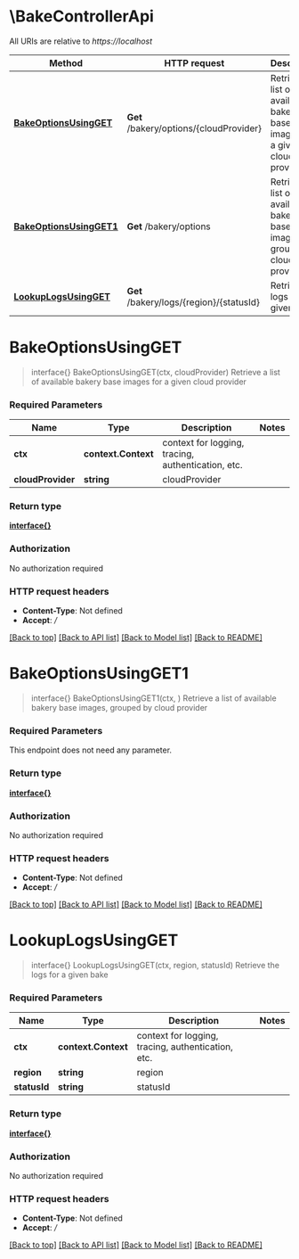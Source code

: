# \BakeControllerApi

All URIs are relative to *https://localhost*

Method | HTTP request | Description
------------- | ------------- | -------------
[**BakeOptionsUsingGET**](BakeControllerApi.md#BakeOptionsUsingGET) | **Get** /bakery/options/{cloudProvider} | Retrieve a list of available bakery base images for a given cloud provider
[**BakeOptionsUsingGET1**](BakeControllerApi.md#BakeOptionsUsingGET1) | **Get** /bakery/options | Retrieve a list of available bakery base images, grouped by cloud provider
[**LookupLogsUsingGET**](BakeControllerApi.md#LookupLogsUsingGET) | **Get** /bakery/logs/{region}/{statusId} | Retrieve the logs for a given bake


# **BakeOptionsUsingGET**
> interface{} BakeOptionsUsingGET(ctx, cloudProvider)
Retrieve a list of available bakery base images for a given cloud provider

### Required Parameters

Name | Type | Description  | Notes
------------- | ------------- | ------------- | -------------
 **ctx** | **context.Context** | context for logging, tracing, authentication, etc.
  **cloudProvider** | **string**| cloudProvider | 

### Return type

[**interface{}**](interface{}.md)

### Authorization

No authorization required

### HTTP request headers

 - **Content-Type**: Not defined
 - **Accept**: */*

[[Back to top]](#) [[Back to API list]](../README.md#documentation-for-api-endpoints) [[Back to Model list]](../README.md#documentation-for-models) [[Back to README]](../README.md)

# **BakeOptionsUsingGET1**
> interface{} BakeOptionsUsingGET1(ctx, )
Retrieve a list of available bakery base images, grouped by cloud provider

### Required Parameters
This endpoint does not need any parameter.

### Return type

[**interface{}**](interface{}.md)

### Authorization

No authorization required

### HTTP request headers

 - **Content-Type**: Not defined
 - **Accept**: */*

[[Back to top]](#) [[Back to API list]](../README.md#documentation-for-api-endpoints) [[Back to Model list]](../README.md#documentation-for-models) [[Back to README]](../README.md)

# **LookupLogsUsingGET**
> interface{} LookupLogsUsingGET(ctx, region, statusId)
Retrieve the logs for a given bake

### Required Parameters

Name | Type | Description  | Notes
------------- | ------------- | ------------- | -------------
 **ctx** | **context.Context** | context for logging, tracing, authentication, etc.
  **region** | **string**| region | 
  **statusId** | **string**| statusId | 

### Return type

[**interface{}**](interface{}.md)

### Authorization

No authorization required

### HTTP request headers

 - **Content-Type**: Not defined
 - **Accept**: */*

[[Back to top]](#) [[Back to API list]](../README.md#documentation-for-api-endpoints) [[Back to Model list]](../README.md#documentation-for-models) [[Back to README]](../README.md)

